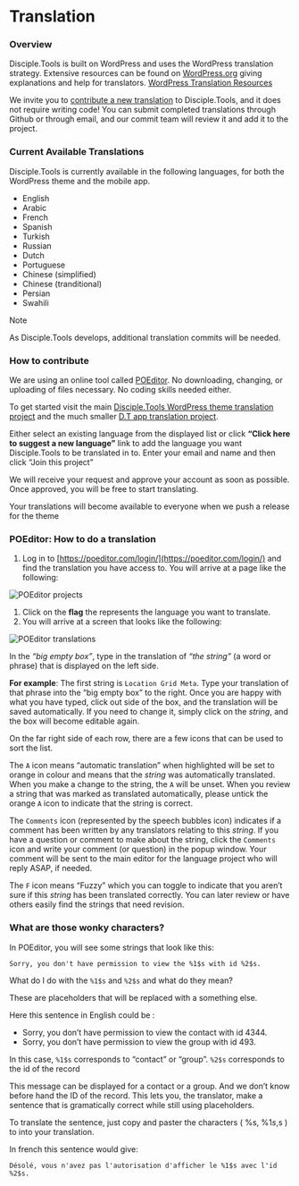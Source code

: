 # Translation

### Overview

Disciple.Tools is built on WordPress and uses the WordPress translation strategy. Extensive resources can be found on [WordPress.org](https://wordpress.org/) giving explanations and help for translators. [WordPress Translation Resources](https://make.wordpress.org/polyglots/handbook/tools/glotpress-translate-wordpress-org/)

We invite you to [contribute a new translation](https://poeditor.com/join/project/KcPvw3oaKD) to Disciple.Tools, and it does not require writing code! You can submit completed translations through Github or through email, and our commit team will review it and add it to the project.

### Current Available Translations

Disciple.Tools is currently available in the following languages, for both the WordPress theme and the mobile app.

* English
* Arabic
* French
* Spanish
* Turkish
* Russian
* Dutch
* Portuguese
* Chinese \(simplified\)
* Chinese \(tranditional\)
* Persian
* Swahili

Note

As Disciple.Tools develops, additional translation commits will be needed.

### How to contribute

We are using an online tool called [POEditor](https://poeditor.com/). No downloading, changing, or uploading of files necessary. No coding skills needed either.

To get started visit the main [Disciple.Tools WordPress theme translation project](https://poeditor.com/join/project/KcPvw3oaKD) and the much smaller [D.T app translation project](https://poeditor.com/join/project/dQzfAs5uNc).

Either select an existing language from the displayed list or click **“Click here to suggest a new language”** link to add the language you want Disciple.Tools to be translated in to. Enter your email and name and then click “Join this project”

We will receive your request and approve your account as soon as possible. Once approved, you will be free to start translating.

Your translations will become available to everyone when we push a release for the theme

### POEditor: How to do a translation

1. Log in to [https://poeditor.com/login/](https://poeditor.com/login/) and find the translation you have access to. You will arrive at a page like the following:

![POEditor projects](https://disciple-tools.readthedocs.io/en/latest/_images/poeditor-projects.png)

1. Click on the **flag** the represents the language you want to translate.
2. You will arrive at a screen that looks like the following:

![POEditor translations](https://disciple-tools.readthedocs.io/en/latest/_images/poeditor-translations.png)

In the _“big empty box”_, type in the translation of _“the string”_ \(a word or phrase\) that is displayed on the left side.

**For example**: The first string is `Location Grid Meta`. Type your translation of that phrase into the “big empty box” to the right. Once you are happy with what you have typed, click out side of the box, and the translation will be saved automatically. If you need to change it, simply click on the _string_, and the box will become editable again.

On the far right side of each row, there are a few icons that can be used to sort the list.

The `A` icon means “automatic translation” when highlighted will be set to orange in colour and means that the _string_ was automatically translated. When you make a change to the string, the `A` will be unset. When you review a string that was marked as translated automatically, please untick the orange `A` icon to indicate that the string is correct.

The `Comments` icon \(represented by the speech bubbles icon\) indicates if a comment has been written by any translators relating to this _string_. If you have a question or comment to make about the string, click the `Comments` icon and write your comment \(or question\) in the popup window. Your comment will be sent to the main editor for the language project who will reply ASAP, if needed.

The `F` icon means “Fuzzy” which you can toggle to indicate that you aren’t sure if this _string_ has been translated correctly. You can later review or have others easily find the strings that need revision.

### What are those wonky characters?

In POEditor, you will see some strings that look like this:

`Sorry, you don't have permission to view the %1$s with id %2$s.`

What do I do with the `%1$s` and `%2$s` and what do they mean?

These are placeholders that will be replaced with a something else.

Here this sentence in English could be :

* Sorry, you don’t have permission to view the contact with id 4344.
* Sorry, you don’t have permission to view the group with id 493.

In this case, `%1$s` corresponds to “contact” or “group”. `%2$s` corresponds to the id of the record

This message can be displayed for a contact or a group. And we don’t know before hand the ID of the record. This lets you, the translator, make a sentence that is gramatically correct while still using placeholders.

To translate the sentence, just copy and paster the characters \( %s, %1$s, %2$s \) to into your translation.

In french this sentence would give:

`Désolé, vous n'avez pas l'autorisation d'afficher le %1$s avec l'id %2$s.`

